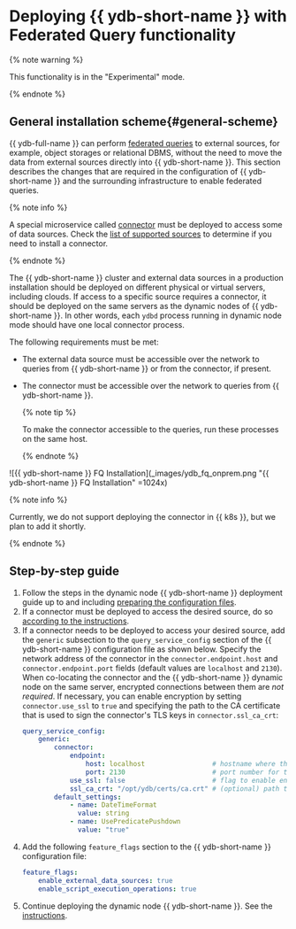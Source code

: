 # Deploying {{ ydb-short-name }} with Federated Query functionality

{% note warning %}

This functionality is in the "Experimental" mode.

{% endnote %}

## General installation scheme{#general-scheme}

{{ ydb-full-name }} can perform [federated queries](../../concepts/federated_query/index.md) to external sources, for example, object storages or relational DBMS, without the need to move the data from external sources directly into {{ ydb-short-name }}. This section describes the changes that are required in the configuration of {{ ydb-short-name }} and the surrounding infrastructure to enable federated queries.

{% note info %}

A special microservice called [connector](../../concepts/federated_query/architecture.md#connectors) must be deployed to access some of data sources. Check the [list of supported sources](../../concepts/federated_query/architecture.md#supported-datasources) to determine if you need to install a connector.

{% endnote %}

The {{ ydb-short-name }} cluster and external data sources in a production installation should be deployed on different physical or virtual servers, including clouds. If access to a specific source requires a connector, it should be deployed on the same servers as the dynamic nodes of {{ ydb-short-name }}. In other words, each `ydbd` process running in dynamic node mode should have one local connector process.

The following requirements must be met:
* The external data source must be accessible over the network to queries from {{ ydb-short-name }} or from the connector, if present.
* The connector must be accessible over the network to queries from {{ ydb-short-name }}.
  
  {% note tip %}
  
  To make the connector accessible to the queries, run these processes on the same host.
  
  {% endnote %}

![{{ ydb-short-name }} FQ Installation](_images/ydb_fq_onprem.png "{{ ydb-short-name }} FQ Installation" =1024x)

{% note info %}

Currently, we do not support deploying the connector in {{ k8s }}, but we plan to add it shortly.

{% endnote %}

## Step-by-step guide

1. Follow the steps in the dynamic node {{ ydb-short-name }} deployment guide up to and including [preparing the configuration files](./deploy-ydb-on-premises.md#config).
2. If a connector must be deployed to access the desired source, do so [according to the instructions](./connector.md).
3. If a connector needs to be deployed to access your desired source, add the `generic` subsection to the `query_service_config` section of the {{ ydb-short-name }} configuration file as shown below. Specify the network address of the connector in the `connector.endpoint.host` and `connector.endpoint.port` fields (default values are `localhost` and `2130`). When co-locating the connector and the {{ ydb-short-name }} dynamic node on the same server, encrypted connections between them are *not required*. If necessary, you can enable encryption by setting `connector.use_ssl` to `true` and specifying the path to the CA certificate that is used to sign the connector's TLS keys in `connector.ssl_ca_crt`:
    ```yaml
    query_service_config:
        generic:
            connector:
                endpoint:
                    host: localhost                 # hostname where the connector is deployed
                    port: 2130                      # port number for the connector's listening socket
                use_ssl: false                      # flag to enable encrypted connections
                ssl_ca_crt: "/opt/ydb/certs/ca.crt" # (optional) path to the CA certificate
            default_settings:
                - name: DateTimeFormat
                  value: string
                - name: UsePredicatePushdown
                  value: "true"
    ```
4. Add the following `feature_flags` section to the {{ ydb-short-name }} configuration file:
    ```yaml
    feature_flags:
        enable_external_data_sources: true
        enable_script_execution_operations: true
    ```
5. Continue deploying the dynamic node {{ ydb-short-name }}. See the [instructions](./deploy-ydb-on-premises.md).
